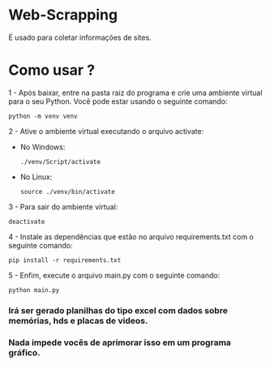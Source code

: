 # Web-Scrapping
É usado para coletar informações de sites.

# Como usar ?

1 - Após baixar, entre na pasta raiz do programa e crie uma ambiente virtual para o seu Python. Você pode estar usando o seguinte comando:

    python -m venv venv

2 - Ative o ambiente virtual executando o arquivo activate:

* No Windows:

      ./venv/Script/activate
  
* No Linux:

      source ./venv/bin/activate

3 - Para sair do ambiente virtual:

    deactivate


4 - Instale as dependências que estão no arquivo requirements.txt com o seguinte comando:

    pip install -r requirements.txt

5 - Enfim, execute o arquivo main.py com o seguinte comando:

    python main.py

### Irá ser gerado planilhas do tipo excel com dados sobre memórias, hds e placas de videos. 

### Nada impede vocês de aprimorar isso em um programa gráfico.

  
